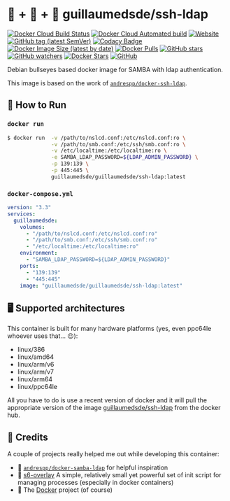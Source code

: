 # 🐋 + 📁 + 👤 guillaumedsde/ssh-ldap

[![Docker Cloud Build Status](https://img.shields.io/docker/cloud/build/guillaumedsde/ssh-ldap)](https://gitlab.com/guillaumedsde/ssh-ldap/-/pipelines)
[![Docker Cloud Automated build](https://img.shields.io/docker/cloud/automated/guillaumedsde/ssh-ldap)](https://gitlab.com/guillaumedsde/ssh-ldap/-/pipelines)
[![Website](https://img.shields.io/website?label=documentation&url=https%3A%2F%2Fguillaumedsde.gitlab.io%2Fssh-ldap%2F)](https://guillaumedsde.gitlab.io/ssh-ldap/)
[![GitHub tag (latest SemVer)](https://img.shields.io/github/v/tag/guillaumedsde/ssh-ldap?label=version)](https://github.com/guillaumedsde/ssh-ldap/releases)
[![Codacy Badge](https://app.codacy.com/project/badge/Grade/6bc4aed4e9a64e5ca3e86a39c8fe2a34)](https://www.codacy.com/manual/guillaumedsde/ssh-ldap?utm_source=gitlab.com&utm_medium=referral&utm_content=guillaumedsde/ssh-ldap&utm_campaign=Badge_Grade)
[![Docker Image Size (latest by date)](https://img.shields.io/docker/image-size/guillaumedsde/ssh-ldap)](https://hub.docker.com/r/guillaumedsde/ssh-ldap)
[![Docker Pulls](https://img.shields.io/docker/pulls/guillaumedsde/ssh-ldap)](https://hub.docker.com/r/guillaumedsde/ssh-ldap)
[![GitHub stars](https://img.shields.io/github/stars/guillaumedsde/ssh-ldap?label=Github%20stars)](https://github.com/guillaumedsde/ssh-ldap)
[![GitHub watchers](https://img.shields.io/github/watchers/guillaumedsde/ssh-ldap?label=Github%20Watchers)](https://github.com/guillaumedsde/ssh-ldap)
[![Docker Stars](https://img.shields.io/docker/stars/guillaumedsde/ssh-ldap)](https://hub.docker.com/r/guillaumedsde/ssh-ldap)
[![GitHub](https://img.shields.io/github/license/guillaumedsde/ssh-ldap)](https://github.com/guillaumedsde/ssh-ldap/blob/master/LICENSE.md)

Debian bullseyes based docker image for SAMBA with ldap authentication.

This image is based on the work of [`andrespp/docker-ssh-ldap`](https://www.github.com/andrespp/docker-ssh-ldap).

## 🏁 How to Run

### `docker run`

```bash
$ docker run  -v /path/to/nslcd.conf:/etc/nslcd.conf:ro \
              -v /path/to/smb.conf:/etc/ssh/smb.conf:ro \
              -v /etc/localtime:/etc/localtime:ro \
              -e SAMBA_LDAP_PASSWORD=${LDAP_ADMIN_PASSWORD} \
              -p 139:139 \
              -p 445:445 \
              guillaumedsde/guillaumedsde/ssh-ldap:latest
```

### `docker-compose.yml`

```yaml
version: "3.3"
services:
  guillaumedsde:
    volumes:
      - "/path/to/nslcd.conf:/etc/nslcd.conf:ro"
      - "/path/to/smb.conf:/etc/ssh/smb.conf:ro"
      - "/etc/localtime:/etc/localtime:ro"
    environment:
      - "SAMBA_LDAP_PASSWORD=${LDAP_ADMIN_PASSWORD}"
    ports:
      - "139:139"
      - "445:445"
    image: "guillaumedsde/guillaumedsde/ssh-ldap:latest"
```

## 🖥️ Supported architectures

This container is built for many hardware platforms (yes, even ppc64le whoever uses that... 😉):

- linux/386
- linux/amd64
- linux/arm/v6
- linux/arm/v7
- linux/arm64
- linux/ppc64le

All you have to do is use a recent version of docker and it will pull the appropriate version of the image [guillaumedsde/ssh-ldap](https://hub.docker.com/repository/docker/guillaumedsde/ssh-ldap) from the docker hub.

## 🙏 Credits

A couple of projects really helped me out while developing this container:

- 💽 [`andrespp/docker-samba-ldap`](https://www.github.com/andrespp/docker-samba-ldap) for helpful inspiration
- 🏁 [s6-overlay](https://github.com/just-containers/s6-overlay) A simple, relatively small yet powerful set of init script for managing processes (especially in docker containers)
- 🐋 The [Docker](https://github.com/docker) project (of course)
